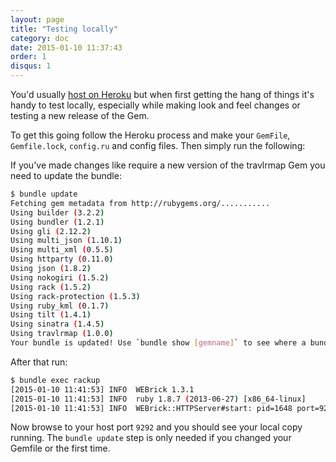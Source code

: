 ```yaml
---
layout: page
title: "Testing locally"
category: doc
date: 2015-01-10 11:37:43
order: 1
disqus: 1
---
```


You'd usually [host on Heroku](http://ripienaar.github.io/travlrmap/doc/setting-up-on-heroku.html) but when first getting the hang of things it's handy to test locally, especially while making look and feel changes or testing a new release of the Gem.

To get this going follow the Heroku process and make your ```GemFile```, ```Gemfile.lock```, ```config.ru``` and config files.  Then simply run  the following:

If you've made changes like require a new version of the travlrmap Gem you need to update the bundle:

```bash
$ bundle update
Fetching gem metadata from http://rubygems.org/...........
Using builder (3.2.2)
Using bundler (1.2.1)
Using gli (2.12.2)
Using multi_json (1.10.1)
Using multi_xml (0.5.5)
Using httparty (0.11.0)
Using json (1.8.2)
Using nokogiri (1.5.2)
Using rack (1.5.2)
Using rack-protection (1.5.3)
Using ruby_kml (0.1.7)
Using tilt (1.4.1)
Using sinatra (1.4.5)
Using travlrmap (1.0.0)
Your bundle is updated! Use `bundle show [gemname]` to see where a bundled gem is installed.
```

After that run:

```bash
$ bundle exec rackup
[2015-01-10 11:41:53] INFO  WEBrick 1.3.1
[2015-01-10 11:41:53] INFO  ruby 1.8.7 (2013-06-27) [x86_64-linux]
[2015-01-10 11:41:53] INFO  WEBrick::HTTPServer#start: pid=1648 port=9292
```

Now browse to your host port ```9292``` and you should see your local copy running.  The ```bundle update``` step is only needed if you changed your Gemfile or the first time.
